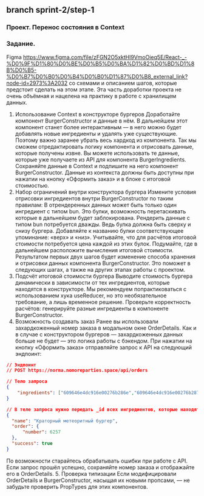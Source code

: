 ## branch  sprint-2/step-1
### Проект. Перенос состояния в Context 


### Задание.
 
Figma https://www.figma.com/file/zFGN2O5xktHl9VmoOieq5E/React-_-%D0%9F%D1%80%D0%BE%D0%B5%D0%BA%D1%82%D0%BD%D1%8B%D0%B5-%D0%B7%D0%B0%D0%B4%D0%B0%D1%87%D0%B8_external_link?node-id=2973%3A2032 со схемами и описанием шагов, которые предстоит сделать на этом этапе. Эта часть доработки проекта не очень объёмная и нацелена на практику в работе с хранилищем данных.
1. Использование Context в конструкторе бургеров
Доработайте компонент BurgerConstructor и данные в нём. В дальнейшем этот компонент станет более интерактивным — в него можно будет добавлять новые ингредиенты и удалять уже существующие. Поэтому важно заранее убрать весь хардкод из компонента. Так мы сможем отредактировать логику компонента и отрисовать данные, которые получены извне.
Вы можете использовать те данные, которые уже получаете из API для компонента BurgerIngredients. Сохраняйте данные в Context и подпишите на него компонент BurgerConstructor. Данные из контекста должны быть доступны при нажатии на кнопку «Оформить заказ» и в блоке с итоговой стоимостью.
2. Набор ограничений внутри конструктора бургера
Измените условия отрисовки ингредиентов внутри BurgerConstructor по таким правилам:
В отрендеренных данных может быть только один ингредиент с типом bun. Это булки, возможность перетаскивать которые в дальнейшем будет заблокирована.
Рендерить данные с типом bun потребуется дважды. Ведь булка должна быть сверху и снизу бургера. Добавляйте к названию булки соответствующее упоминание: «верх» и «низ».
Учитывайте, что для расчётов итоговой стоимости потребуется цена каждой из этих булок. Подумайте, где в дальнейшем расположите вычисления итоговой стоимости.
Результатом первых двух шагов будет изменение способа хранения и отрисовки данных компонента BurgerConstructor. Это поможет в следующих шагах, а также на других этапах работы с проектом.
3. Подсчёт итоговой стоимости бургера
Выводите стоимость бургера динамически в зависимости от тех ингредиентов, которые находятся в конструкторе. Мы рекомендуем попрактиковаться с использованием хука useReducer, но это необязательное требование, а лишь временное решение.
Проверьте корректность расчётов: генерируйте разные ингредиенты в компоненте BurgerConstructor.
4. Возможность создавать заказ
Ранее вы использовали захардкоженный номер заказа в модальном окне OrderDetails. Как и в случае с конструктором бургеров — захардкоженных данных больше не будет — это логика работы с бэкендом.
При нажатии на кнопку «Оформить заказ» отправляйте запрос к API на следующий эндпоинт:
```JSON 
// Эндпоинт
// POST https://norma.nomoreparties.space/api/orders

// Тело запроса
{ 
    "ingredients": ["609646e4dc916e00276b286e","609646e4dc916e00276b2870"]
} 
```
```JSON
// В теле запроса нужно передать _id всех ингредиентов, которые находятся в компоненте BurgerConstructor. Пример ответа:
{
  "name": "Краторный метеоритный бургер",
  "order": {
      "number": 6257
  },
  "success": true
} 
```
По возможности старайтесь обрабатывать ошибки при работе с API.
Если запрос прошёл успешно, сохраняйте номер заказа и отображайте его в OrderDetails.
5. Проверка типизации
Если модифицировали OrderDetails и BurgerConstructor, насыщая их новыми пропсами, — не забудьте проверить PropTypes для этих компонентов.
